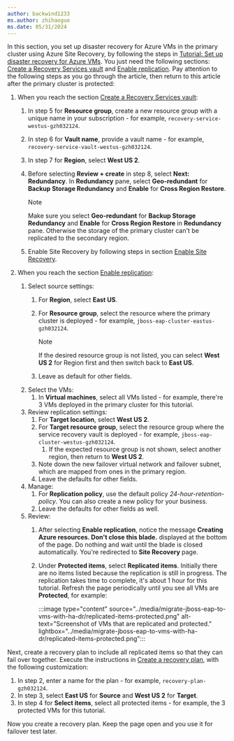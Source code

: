 ```yaml
---
author: backwind1233
ms.author: zhihaoguo
ms.date: 05/31/2024
---
```


In this section, you set up disaster recovery for Azure VMs in the primary cluster using Azure Site Recovery, by following the steps in [Tutorial: Set up disaster recovery for Azure VMs](/azure/site-recovery/azure-to-azure-tutorial-enable-replication). You just need the following sections: [Create a Recovery Services vault](/azure/site-recovery/azure-to-azure-tutorial-enable-replication#create-a-recovery-services-vault) and [Enable replication](/azure/site-recovery/azure-to-azure-tutorial-enable-replication#enable-replication). Pay attention to the following steps as you go through the article, then return to this article after the primary cluster is protected:

1. When you reach the section [Create a Recovery Services vault](/azure/site-recovery/azure-to-azure-tutorial-enable-replication#create-a-recovery-services-vault):
    1. In step 5 for **Resource group**, create a new resource group with a unique name in your subscription - for example, `recovery-service-westus-gzh032124`.
    1. In step 6 for **Vault name**, provide a vault name - for example, `recovery-service-vault-westus-gzh032124`.
    1. In step 7 for **Region**, select **West US 2**.
    1. Before selecting **Review + create** in step 8, select **Next: Redundancy**. In **Redundancy** pane, select **Geo-redundant** for **Backup Storage Redundancy** and **Enable** for **Cross Region Restore**.

       > [!NOTE]
       > Make sure you select **Geo-redundant** for **Backup Storage Redundancy** and **Enable** for **Cross Region Restore** in **Redundancy** pane. Otherwise the storage of the primary cluster can't be replicated to the secondary region.

    1. Enable Site Recovery by following steps in section [Enable Site Recovery](/azure/site-recovery/azure-to-azure-tutorial-enable-replication#enable-site-recovery).

1. When you reach the section [Enable replication](/azure/site-recovery/azure-to-azure-tutorial-enable-replication#enable-replication):
    1. Select source settings:
        1. For **Region**, select **East US**.
        1. For **Resource group**, select the resource where the primary cluster is deployed - for example, `jboss-eap-cluster-eastus-gzh032124`.

           > [!NOTE]
           > If the desired resource group is not listed, you can select **West US 2** for Region first and then switch back to **East US**.

        1. Leave as default for other fields.
    1. Select the VMs:
        1. In **Virtual machines**, select all VMs listed - for example, there're 3 VMs deployed in the primary cluster for this tutorial.
    1. Review replication settings:
        1. For **Target location**, select **West US 2**.
        1. For **Target resource group**, select the resource group where the service recovery vault is deployed - for example, `jboss-eap-cluster-westus-gzh032124`.
           1. If the expected resource group is not shown, select another region, then return to **West US 2**.
        1. Note down the new failover virtual network and failover subnet, which are mapped from ones in the primary region.
        1. Leave the defaults for other fields.
    1. Manage:
        1. For **Replication policy**, use the default policy *24-hour-retention-policy*. You can also create a new policy for your business.
        1. Leave the defaults for other fields as well.
    1. Review:
        1. After selecting **Enable replication**, notice the message **Creating Azure resources. Don't close this blade.** displayed at the bottom of the page. Do nothing and wait until the blade is closed automatically. You're redirected to **Site Recovery** page.
        1. Under **Protected items**, select **Replicated items**. Initially there are no items listed because the replication is still in progress. The replication takes time to complete, it's about 1 hour for this tutorial. Refresh the page periodically until you see all VMs are **Protected**, for example:

           :::image type="content" source="../media/migrate-jboss-eap-to-vms-with-ha-dr/replicated-items-protected.png" alt-text="Screenshot of VMs that are replicated and protected." lightbox="../media/migrate-jboss-eap-to-vms-with-ha-dr/replicated-items-protected.png":::

Next, create a recovery plan to include all replicated items so that they can fail over together. Execute the instructions in [Create a recovery plan](/azure/site-recovery/site-recovery-create-recovery-plans#create-a-recovery-plan), with the following customization:

1. In step 2, enter a name for the plan - for example, `recovery-plan-gzh032124`.
1. In step 3, select **East US** for **Source** and **West US 2** for **Target**.
1. In step 4 for **Select items**, select all protected items - for example, the 3 protected VMs for this tutorial.

Now you create a recovery plan. Keep the page open and you use it for failover test later.
